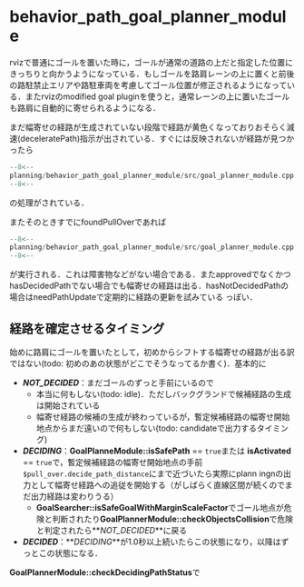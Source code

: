 # behavior_path_goal_planner_module

rvizで普通にゴールを置いた時に，ゴールが通常の道路の上だと指定した位置にきっちりと向かうようになっている．もしゴールを路肩レーンの上に置くと前後の路駐禁止エリアや路駐車両を考慮してゴール位置が修正されるようになっている．またrvizのmodified goal pluginを使うと，通常レーンの上に置いたゴールも路肩に自動的に寄せられるようになる．

まだ幅寄せの経路が生成されていない段階で経路が黄色くなっておりおそらく減速(deceleratePath)指示が出されている．すぐには反映されないが経路が見つかったら

```cpp title="planning/behavior_path_goal_planner_module/src/goal_planner_module.cpp:1191:1198"
--8<--
planning/behavior_path_goal_planner_module/src/goal_planner_module.cpp:1191:1198
--8<--
```

の処理がされている．

またそのときすでにfoundPullOverであれば

```cpp title="planning/behavior_path_goal_planner_module/src/goal_planner_module.cpp:919:926"
--8<--
planning/behavior_path_goal_planner_module/src/goal_planner_module.cpp:919:926
--8<--
```

が実行される．これは障害物などがない場合である．またapprovedでなくかつhasDecidedPathでない場合でも幅寄せの経路は出る．hasNotDecidedPathの場合はneedPathUpdateで定期的に経路の更新を試みている
っぽい．

## 経路を確定させるタイミング

始めに路肩にゴールを置いたとして，初めからシフトする幅寄せの経路が出る訳ではない(todo: 初めのあの状態がどこでそうなってるか書く)．基本的に

- **_NOT_DECIDED_**：まだゴールのずっと手前にいるので
  - 本当に何もしない(todo: idle)．ただしバックグランドで候補経路の生成は開始されている
  - 幅寄せ経路の候補の生成が終わっているが，暫定候補経路の幅寄せ開始地点からまだ遠いので何もしない(todo: candidateで出力するタイミング)
- **_DECIDING_**：**GoalPlanneModule::isSafePath** == `true`または **isActivated** == `true`で，暫定候補経路の幅寄せ開始地点の手前`$pull_over.decide_path_distance`にまで近づいたら実際にplann
  ingnの出力として幅寄せ経路への追従を開始する（がしばらく直線区間が続くのでまだ出力経路は変わりうる）
  - **GoalSearcher::isSafeGoalWithMarginScaleFactor**でゴール地点が危険と判断されたり**GoalPlannerModule::checkObjectsCollision**で危険と判定されたら**_NOT_DECIDED_**に戻る
- **_DECIDED_**：**_DECIDING_**が1.0秒以上続いたらこの状態になり，以降はずっとこの状態になる．

**GoalPlannerModule::checkDecidingPathStatus**で
